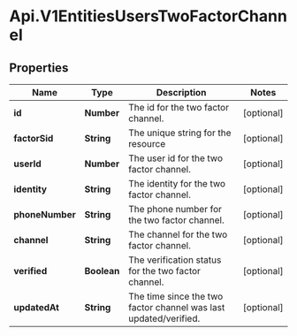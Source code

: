 # Api.V1EntitiesUsersTwoFactorChannel

## Properties

Name | Type | Description | Notes
------------ | ------------- | ------------- | -------------
**id** | **Number** | The id for the two factor channel. | [optional] 
**factorSid** | **String** | The unique string for the resource | [optional] 
**userId** | **Number** | The user id for the two factor channel. | [optional] 
**identity** | **String** | The identity for the two factor channel. | [optional] 
**phoneNumber** | **String** | The phone number for the two factor channel. | [optional] 
**channel** | **String** | The channel for the two factor channel. | [optional] 
**verified** | **Boolean** | The verification status for the two factor channel. | [optional] 
**updatedAt** | **String** | The time since the two factor channel was last updated/verified. | [optional] 


